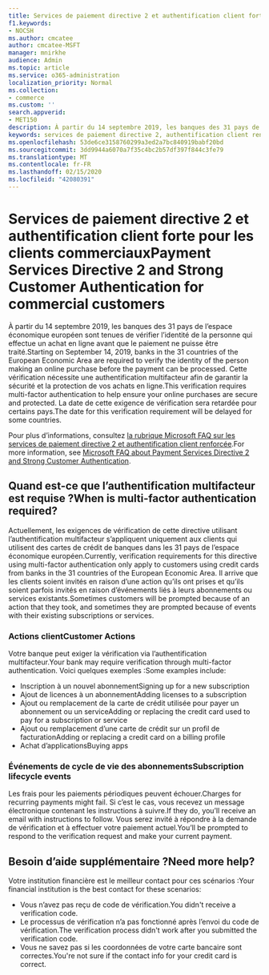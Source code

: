 ```yaml
---
title: Services de paiement directive 2 et authentification client forte pour les clients commerciaux
f1.keywords:
- NOCSH
ms.author: cmcatee
author: cmcatee-MSFT
manager: mnirkhe
audience: Admin
ms.topic: article
ms.service: o365-administration
localization_priority: Normal
ms.collection:
- commerce
ms.custom: ''
search.appverid:
- MET150
description: À partir du 14 septembre 2019, les banques des 31 pays de l’espace économique européen sont tenues de vérifier l’identité de la personne qui effectue un achat en ligne avant que le paiement ne puisse être traité.
keywords: services de paiement directive 2, authentification client renforcée, authentification multifacteur
ms.openlocfilehash: 53de6ce3158760299a3ed2a7bc840919babf20bd
ms.sourcegitcommit: 3dd9944a6070a7f35c4bc2b57df397f844c3fe79
ms.translationtype: MT
ms.contentlocale: fr-FR
ms.lasthandoff: 02/15/2020
ms.locfileid: "42080391"
---
```

# <a name="payment-services-directive-2-and-strong-customer-authentication-for-commercial-customers"></a><span data-ttu-id="9b82a-104">Services de paiement directive 2 et authentification client forte pour les clients commerciaux</span><span class="sxs-lookup"><span data-stu-id="9b82a-104">Payment Services Directive 2 and Strong Customer Authentication for commercial customers</span></span>

<span data-ttu-id="9b82a-105">À partir du 14 septembre 2019, les banques des 31 pays de l’espace économique européen sont tenues de vérifier l’identité de la personne qui effectue un achat en ligne avant que le paiement ne puisse être traité.</span><span class="sxs-lookup"><span data-stu-id="9b82a-105">Starting on September 14, 2019, banks in the 31 countries of the European Economic Area are required to verify the identity of the person making an online purchase before the payment can be processed.</span></span> <span data-ttu-id="9b82a-106">Cette vérification nécessite une authentification multifacteur afin de garantir la sécurité et la protection de vos achats en ligne.</span><span class="sxs-lookup"><span data-stu-id="9b82a-106">This verification requires multi-factor authentication to help ensure your online purchases are secure and protected.</span></span> <span data-ttu-id="9b82a-107">La date de cette exigence de vérification sera retardée pour certains pays.</span><span class="sxs-lookup"><span data-stu-id="9b82a-107">The date for this verification requirement will be delayed for some countries.</span></span> 

<span data-ttu-id="9b82a-108">Pour plus d’informations, consultez [la rubrique Microsoft FAQ sur les services de paiement directive 2 et authentification client renforcée](https://support.microsoft.com/help/4517854/microsoft-account-open-banking-customer-authentication).</span><span class="sxs-lookup"><span data-stu-id="9b82a-108">For more information, see [Microsoft FAQ about Payment Services Directive 2 and Strong Customer Authentication](https://support.microsoft.com/help/4517854/microsoft-account-open-banking-customer-authentication).</span></span>

## <a name="when-is-multi-factor-authentication-required"></a><span data-ttu-id="9b82a-109">Quand est-ce que l’authentification multifacteur est requise ?</span><span class="sxs-lookup"><span data-stu-id="9b82a-109">When is multi-factor authentication required?</span></span>

<span data-ttu-id="9b82a-110">Actuellement, les exigences de vérification de cette directive utilisant l’authentification multifacteur s’appliquent uniquement aux clients qui utilisent des cartes de crédit de banques dans les 31 pays de l’espace économique européen.</span><span class="sxs-lookup"><span data-stu-id="9b82a-110">Currently, verification requirements for this directive using multi-factor authentication only apply to customers using credit cards from banks in the 31 countries of the European Economic Area.</span></span> <span data-ttu-id="9b82a-111">Il arrive que les clients soient invités en raison d’une action qu’ils ont prises et qu’ils soient parfois invités en raison d’événements liés à leurs abonnements ou services existants.</span><span class="sxs-lookup"><span data-stu-id="9b82a-111">Sometimes customers will be prompted because of an action that they took, and sometimes they are prompted because of events with their existing subscriptions or services.</span></span>

### <a name="customer-actions"></a><span data-ttu-id="9b82a-112">Actions client</span><span class="sxs-lookup"><span data-stu-id="9b82a-112">Customer Actions</span></span>

<span data-ttu-id="9b82a-113">Votre banque peut exiger la vérification via l’authentification multifacteur.</span><span class="sxs-lookup"><span data-stu-id="9b82a-113">Your bank may require verification through multi-factor authentication.</span></span> <span data-ttu-id="9b82a-114">Voici quelques exemples :</span><span class="sxs-lookup"><span data-stu-id="9b82a-114">Some examples include:</span></span>
- <span data-ttu-id="9b82a-115">Inscription à un nouvel abonnement</span><span class="sxs-lookup"><span data-stu-id="9b82a-115">Signing up for a new subscription</span></span>
- <span data-ttu-id="9b82a-116">Ajout de licences à un abonnement</span><span class="sxs-lookup"><span data-stu-id="9b82a-116">Adding licenses to a subscription</span></span>
- <span data-ttu-id="9b82a-117">Ajout ou remplacement de la carte de crédit utilisée pour payer un abonnement ou un service</span><span class="sxs-lookup"><span data-stu-id="9b82a-117">Adding or replacing the credit card used to pay for a subscription or service</span></span>
- <span data-ttu-id="9b82a-118">Ajout ou remplacement d’une carte de crédit sur un profil de facturation</span><span class="sxs-lookup"><span data-stu-id="9b82a-118">Adding or replacing a credit card on a billing profile</span></span>
- <span data-ttu-id="9b82a-119">Achat d’applications</span><span class="sxs-lookup"><span data-stu-id="9b82a-119">Buying apps</span></span>

### <a name="subscription-lifecycle-events"></a><span data-ttu-id="9b82a-120">Événements de cycle de vie des abonnements</span><span class="sxs-lookup"><span data-stu-id="9b82a-120">Subscription lifecycle events</span></span>

<span data-ttu-id="9b82a-121">Les frais pour les paiements périodiques peuvent échouer.</span><span class="sxs-lookup"><span data-stu-id="9b82a-121">Charges for recurring payments might fail.</span></span> <span data-ttu-id="9b82a-122">Si c’est le cas, vous recevez un message électronique contenant les instructions à suivre.</span><span class="sxs-lookup"><span data-stu-id="9b82a-122">If they do, you’ll receive an email with instructions to follow.</span></span> <span data-ttu-id="9b82a-123">Vous serez invité à répondre à la demande de vérification et à effectuer votre paiement actuel.</span><span class="sxs-lookup"><span data-stu-id="9b82a-123">You’ll be prompted to respond to the verification request and make your current payment.</span></span>

## <a name="need-more-help"></a><span data-ttu-id="9b82a-124">Besoin d’aide supplémentaire ?</span><span class="sxs-lookup"><span data-stu-id="9b82a-124">Need more help?</span></span>

<span data-ttu-id="9b82a-125">Votre institution financière est le meilleur contact pour ces scénarios :</span><span class="sxs-lookup"><span data-stu-id="9b82a-125">Your financial institution is the best contact for these scenarios:</span></span>
- <span data-ttu-id="9b82a-126">Vous n’avez pas reçu de code de vérification.</span><span class="sxs-lookup"><span data-stu-id="9b82a-126">You didn't receive a verification code.</span></span>  
- <span data-ttu-id="9b82a-127">Le processus de vérification n’a pas fonctionné après l’envoi du code de vérification.</span><span class="sxs-lookup"><span data-stu-id="9b82a-127">The verification process didn't work after you submitted the verification code.</span></span>
- <span data-ttu-id="9b82a-128">Vous ne savez pas si les coordonnées de votre carte bancaire sont correctes.</span><span class="sxs-lookup"><span data-stu-id="9b82a-128">You're not sure if the contact info for your credit card is correct.</span></span>
